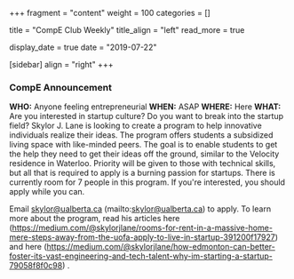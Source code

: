 
+++
fragment = "content"
weight = 100
categories = []

title = "CompE Club Weekly"
title_align = "left"
read_more = true

display_date = true
date = "2019-07-22" 

[sidebar]
  align = "right"
+++
    

### CompE Announcement


**WHO:** Anyone feeling entrepreneurial
**WHEN:**  ASAP
**WHERE:** Here
**WHAT:** Are you interested in startup culture? Do you want to break into the startup field? Skylor J. Lane is looking to create a program to help innovative individuals realize their ideas. The program offers students a subsidized living space with like-minded peers. The goal is to enable students to get the help they need to get their ideas off the ground, similar to the Velocity residence in Waterloo. Priority will be given to those with technical skills, but all that is required to apply is a burning passion for startups. There is currently room for 7 people in this program. If you're interested, you should apply while you can.

Email skylor@ualberta.ca (mailto:skylor@ualberta.ca) to apply.
To learn more about the program, read his articles here (https://medium.com/@skylorjlane/rooms-for-rent-in-a-massive-home-mere-steps-away-from-the-uofa-apply-to-live-in-startup-391200f17927) and here (https://medium.com/@skylorjlane/how-edmonton-can-better-foster-its-vast-engineering-and-tech-talent-why-im-starting-a-startup-79058f8f0c98) .

</br>
